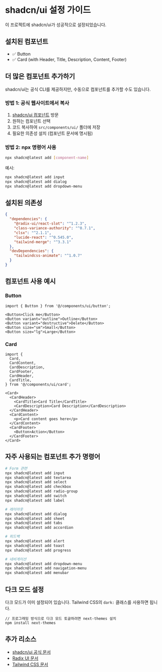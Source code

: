 # shadcn/ui 설정 가이드

이 프로젝트에 shadcn/ui가 성공적으로 설정되었습니다.

## 설치된 컴포넌트

- ✅ Button
- ✅ Card (with Header, Title, Description, Content, Footer)

## 더 많은 컴포넌트 추가하기

shadcn/ui는 공식 CLI를 제공하지만, 수동으로 컴포넌트를 추가할 수도 있습니다.

### 방법 1: 공식 웹사이트에서 복사

1. [shadcn/ui 컴포넌트](https://ui.shadcn.com/docs/components) 방문
2. 원하는 컴포넌트 선택
3. 코드 복사하여 `src/components/ui/` 폴더에 저장
4. 필요한 의존성 설치 (컴포넌트 문서에 명시됨)

### 방법 2: npx 명령어 사용

```bash
npx shadcn@latest add [component-name]
```

예시:
```bash
npx shadcn@latest add input
npx shadcn@latest add dialog
npx shadcn@latest add dropdown-menu
```

## 설치된 의존성

```json
{
  "dependencies": {
    "@radix-ui/react-slot": "^1.2.3",
    "class-variance-authority": "^0.7.1",
    "clsx": "^2.1.1",
    "lucide-react": "^0.545.0",
    "tailwind-merge": "^3.3.1"
  },
  "devDependencies": {
    "tailwindcss-animate": "^1.0.7"
  }
}
```

## 컴포넌트 사용 예시

### Button

```tsx
import { Button } from '@/components/ui/button';

<Button>Click me</Button>
<Button variant="outline">Outline</Button>
<Button variant="destructive">Delete</Button>
<Button size="sm">Small</Button>
<Button size="lg">Large</Button>
```

### Card

```tsx
import {
  Card,
  CardContent,
  CardDescription,
  CardFooter,
  CardHeader,
  CardTitle,
} from '@/components/ui/card';

<Card>
  <CardHeader>
    <CardTitle>Card Title</CardTitle>
    <CardDescription>Card Description</CardDescription>
  </CardHeader>
  <CardContent>
    <p>Card content goes here</p>
  </CardContent>
  <CardFooter>
    <Button>Action</Button>
  </CardFooter>
</Card>
```

## 자주 사용되는 컴포넌트 추가 명령어

```bash
# Form 관련
npx shadcn@latest add input
npx shadcn@latest add textarea
npx shadcn@latest add select
npx shadcn@latest add checkbox
npx shadcn@latest add radio-group
npx shadcn@latest add switch
npx shadcn@latest add label

# 레이아웃
npx shadcn@latest add dialog
npx shadcn@latest add sheet
npx shadcn@latest add tabs
npx shadcn@latest add accordion

# 피드백
npx shadcn@latest add alert
npx shadcn@latest add toast
npx shadcn@latest add progress

# 네비게이션
npx shadcn@latest add dropdown-menu
npx shadcn@latest add navigation-menu
npx shadcn@latest add menubar
```

## 다크 모드 설정

다크 모드가 이미 설정되어 있습니다. Tailwind CSS의 `dark:` 클래스를 사용하면 됩니다.

```tsx
// 프로그래밍 방식으로 다크 모드 토글하려면 next-themes 설치
npm install next-themes
```

## 추가 리소스

- [shadcn/ui 공식 문서](https://ui.shadcn.com)
- [Radix UI 문서](https://www.radix-ui.com)
- [Tailwind CSS 문서](https://tailwindcss.com)

